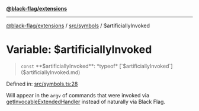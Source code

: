 [**@black-flag/extensions**](../../../README.md)

***

[@black-flag/extensions](../../../README.md) / [src/symbols](../README.md) / $artificiallyInvoked

# Variable: $artificiallyInvoked

> `const` **$artificiallyInvoked**: *typeof* [`$artificiallyInvoked`]($artificiallyInvoked.md)

Defined in: [src/symbols.ts:28](https://github.com/Xunnamius/black-flag-extensions/blob/58ca41292dc469d27da4ef365acd1d10c30aedca/src/symbols.ts#L28)

Will appear in the `argv` of commands that were invoked via
[getInvocableExtendedHandler](../../functions/getInvocableExtendedHandler.md) instead of naturally via Black Flag.

